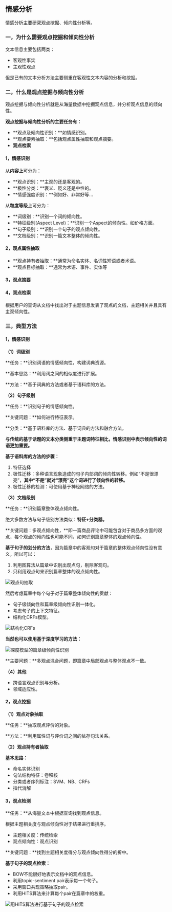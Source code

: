 ## 情感分析

情感分析主要研究观点挖掘、倾向性分析等。

### 一，为什么需要观点挖掘和倾向性分析

文本信息主要包括两类：

- 客观性事实
- 主观性观点

但是已有的文本分析方法主要侧重在客观性文本内容的分析和挖掘。

### 二，什么是观点挖掘与倾向性分析

观点挖掘与倾向性分析就是从海量数据中挖掘观点信息，并分析观点信息的倾向性。

**观点挖掘与倾向性分析的主要任务有：**

- **观点及倾向性识别：**如情感识别。
- **观点要素抽取：**包括观点属性抽取和观点摘要。
- **观点检索**

#### 1，情感识别

从**内容上**可分为：

- **观点识别：**主观的还是客观的。
- **极性分类：**褒义、贬义还是中性的。
- **情感强度识别：**例如好、非常好等...

从**粒度等级上**可分为：

- **词级别：**识别一个词的倾向性。
- **特征级别(Aspect Level)：**识别一个Aspect的倾向性。如价格方面。
- **句子级别：**识别一个句子的观点倾向性。
- **文档级别：**识别一篇文本整体的倾向性。

#### 2，观点属性抽取

- **观点持有者抽取：**通常为命名实体、名词性短语或者术语。
- **观点目标抽取：**通常为术语、事件、实体等

#### 3，观点摘要

#### 4，观点检索

根据用户的查询从文档中找出对于主题信息发表了观点的文档，主题相关并且具有主观倾向性。

### 三，典型方法

#### 1，情感识别

**（1）词级别**

**任务：**识别词语的情感倾向性，构建词典资源。

**基本思路：**利用词之间的相似度进行扩展。

**方法：**基于词典的方法或者基于语料库的方法。

**（2）句子级别**

**任务：**识别句子的情感倾向性。

**关键问题：**如何进行特征表示。

**分类：**基于语料库的方法、基于词典的方法和融合方法。

**与传统的基于话题的文本分类侧重于主题词特征相比，情感识别中表示倾向性的词语更加重要。**

**基于语料库的方法的步骤：**

1. 特征选择
2. 极性迁移：多种语言现象造成的句子内部词的倾向性转移。例如“不是很漂亮”，**其中“不是”就对“漂亮”这个词进行了倾向性的转移。**
3. 极性迁移的检测：可使用基于神经网络的方法。

**（3）文档级别**

**任务：**识别篇章整体观点倾向性。

绝大多数方法与句子级别方法类似：**特征+分类器。**

**关键问题：多观点倾向性，**即一篇商品评论中可能包含对于商品多方面的观点，每个观点的倾向性也可能不同，如何识别篇章整体的观点倾向性。

**基于句子的划分的方法**，因为篇章中的客观句对于篇章的整体观点倾向性没有意义，所以可以：

1. 利用图算法从篇章中识别出观点句，剔除客观句。
2. 只利用观点句来识别篇章整体的观点倾向性。

![观点句抽取](/Users/ymh/Desktop/markdown图片/观点句抽取.png)

然后考虑篇章中每个句子对于篇章整体倾向性的贡献：

- 句子级倾向性和篇章级倾向性识别一体化。
- 考虑句子的上下文特征。
- 结构化CRFs模型。

![结构化CRFs](/Users/ymh/Desktop/markdown图片/结构化CRFs.png)

**当然也可以使用基于深度学习的方法：**

![深度模型的篇章级倾向性识别](/Users/ymh/Desktop/markdown图片/深度模型的篇章级倾向性识别.png)

**主要问题：**多观点混合问题，即篇章中局部观点与整体观点不一致。

**（4）其他**

- 跨语言观点识别与分析。
- 领域适应性。

#### 2，观点挖掘

**（1）观点对象抽取**

**任务：**抽取观点评价的对象。

**方法：**利用属性词与评价词之间的依存句法关系。

**（2）观点持有者抽取**

**基本思路：**

- 命名实体识别
- 句法结构特征：卷积核
- 分类或者序列标注：SVM、NB、CRFs
- 指代消解

#### 3，观点检测

**任务：**从海量文本中根据查询找到观点信息。

根据主题相关度与观点倾向性对于结果进行重排序。

- 主题相关度：传统检索
- 观点倾向性：观点识别

**关键问题：**找到主题相关度得分与观点倾向性得分的折中。

**基于句子的观点检索：**

- BOW不能很好地表示文档中的观点信息。
- 利用topic-sentiment pair表示每一个句子。
- 采用窗口共现策略抽取pair。
- 利用HITS算法来计算每个pair在篇章中的权重。

![用HITS算法进行基于句子的观点检索](/Users/ymh/Desktop/markdown图片/用HITS算法进行基于句子的观点检索.png)

